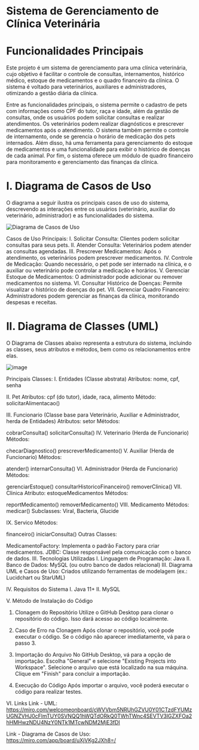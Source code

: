# Sistema de Gerenciamento de Clínica Veterinária

# Funcionalidades Principais
Este projeto é um sistema de gerenciamento para uma clínica veterinária, cujo objetivo é facilitar o controle de consultas, internamentos, histórico médico, estoque de medicamentos e o quadro financeiro da clínica. O sistema é voltado para veterinários, auxiliares e administradores, otimizando a gestão diária da clínica.

Entre as funcionalidades principais, o sistema permite o cadastro de pets com informações como CPF do tutor, raça e idade, além da gestão de consultas, onde os usuários podem solicitar consultas e realizar atendimentos. Os veterinários podem realizar diagnósticos e prescrever medicamentos após o atendimento. O sistema também permite o controle de internamento, onde se gerencia o horário de medicação dos pets internados. Além disso, há uma ferramenta para gerenciamento do estoque de medicamentos e uma funcionalidade para exibir o histórico de doenças de cada animal. Por fim, o sistema oferece um módulo de quadro financeiro para monitoramento e gerenciamento das finanças da clínica.

# I. Diagrama de Casos de Uso
O diagrama a seguir ilustra os principais casos de uso do sistema, descrevendo as interações entre os usuários (veterinário, auxiliar do veterinário, administrador) e as funcionalidades do sistema.

![Diagrama de Casos de Uso](https://github.com/user-attachments/assets/2b2da7db-3c9e-44fa-8ecd-11b10aff7324)

Casos de Uso Principais:
I. Solicitar Consulta: Clientes podem solicitar consultas para seus pets.
II. Atender Consulta: Veterinários podem atender as consultas agendadas.
III. Prescrever Medicamentos: Após o atendimento, os veterinários podem prescrever medicamentos.
IV. Controle de Medicação: Quando necessário, o pet pode ser internado na clínica, e o auxiliar ou veterinário pode controlar a medicação e horários.
V. Gerenciar Estoque de Medicamentos: O administrador pode adicionar ou remover medicamentos no sistema.
VI. Consultar Histórico de Doenças: Permite visualizar o histórico de doenças do pet.
VII. Gerenciar Quadro Financeiro: Administradores podem gerenciar as finanças da clínica, monitorando despesas e receitas.

# II. Diagrama de Classes (UML)
O Diagrama de Classes abaixo representa a estrutura do sistema, incluindo as classes, seus atributos e métodos, bem como os relacionamentos entre elas.

![image](https://github.com/user-attachments/assets/0c0e2f6e-3875-47b6-bd5c-ddfe7beafcf8)

Principais Classes:
I. Entidades (Classe abstrata)
Atributos: nome, cpf, senha

II. Pet
Atributos: cpf (do tutor), idade, raca, alimento
Método: solicitarAlimentacao()

III. Funcionario (Classe base para Veterinário, Auxiliar e Administrador, herda de Entidades)
Atributos: setor
Métodos:

cobrarConsulta()
solicitarConsulta()
IV. Veterinario (Herda de Funcionario)
Métodos:

checarDiagnostico()
prescreverMedicamento()
V. Auxiliar (Herda de Funcionario)
Métodos:

atender()
internarConsulta()
VI. Administrador (Herda de Funcionario)
Métodos:

gerenciarEstoque()
consultarHistoricoFinanceiro()
removerClinica()
VII. Clinica
Atributo: estoqueMedicamentos
Métodos:

reportMedicamento()
removerMedicamento()
VIII. Medicamento
Métodos: medicar()
Subclasses: Viral, Bacteria, Glucide

IX. Servico
Métodos:

financeiro()
iniciarConsulta()
Outras Classes:

MedicamentoFactory: Implementa o padrão Factory para criar medicamentos.
JDBC: Classe responsável pela comunicação com o banco de dados.
III. Tecnologias Utilizadas
I. Linguagem de Programação: Java
II. Banco de Dados: MySQL (ou outro banco de dados relacional)
III. Diagrama UML e Casos de Uso: Criados utilizando ferramentas de modelagem (ex.: Lucidchart ou StarUML)

IV. Requisitos do Sistema
I. Java 11+
II. MySQL

V. Método de Instalação do Código
1. Clonagem do Repositório
Utilize o GitHub Desktop para clonar o repositório do código. Isso dará acesso ao código localmente.

2. Caso de Erro na Clonagem
Após clonar o repositório, você pode executar o código. Se o código não aparecer imediatamente, vá para o passo 3.

3. Importação do Arquivo
No GitHub Desktop, vá para a opção de importação. Escolha "General" e selecione "Existing Projects into Workspace". Selecione o arquivo que está localizado na sua máquina. Clique em "Finish" para concluir a importação.

4. Execução do Código
Após importar o arquivo, você poderá executar o código para realizar testes.

VI. Links
Link - UML:
https://miro.com/welcomeonboard/cWVVbm5NRUhGZVU0Y01CTzdFYUMzUGNZVHJ0cFlmTUY0SVNQQ1hWQTdORkQ0TWhTWnc4SEVTV3lGZXFOa2hHMHwzNDU4NzY0NTk1MTcwNDM2MjE3fDI

Link - Diagrama de Casos de Uso:
https://miro.com/app/board/uXjVKg2JXh8=/

